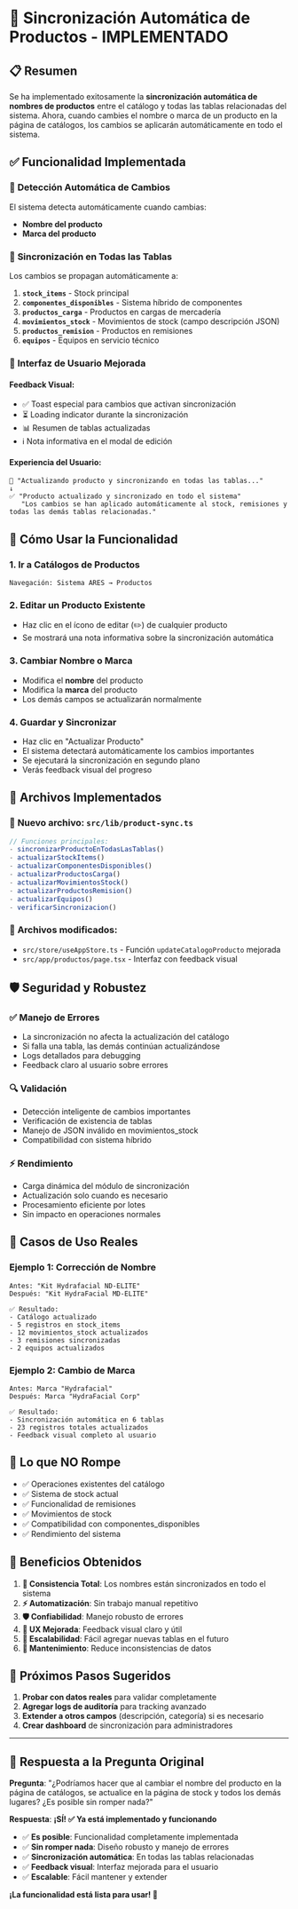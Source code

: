 # 🔄 Sincronización Automática de Productos - IMPLEMENTADO

## 📋 Resumen

Se ha implementado exitosamente la **sincronización automática de nombres de productos** entre el catálogo y todas las tablas relacionadas del sistema. Ahora, cuando cambies el nombre o marca de un producto en la página de catálogos, los cambios se aplicarán automáticamente en todo el sistema.

## ✅ Funcionalidad Implementada

### 🎯 **Detección Automática de Cambios**
El sistema detecta automáticamente cuando cambias:
- **Nombre del producto**
- **Marca del producto**

### 🔄 **Sincronización en Todas las Tablas**
Los cambios se propagan automáticamente a:

1. **`stock_items`** - Stock principal
2. **`componentes_disponibles`** - Sistema híbrido de componentes
3. **`productos_carga`** - Productos en cargas de mercadería
4. **`movimientos_stock`** - Movimientos de stock (campo descripción JSON)
5. **`productos_remision`** - Productos en remisiones
6. **`equipos`** - Equipos en servicio técnico

### 🎨 **Interfaz de Usuario Mejorada**

#### **Feedback Visual:**
- ✅ Toast especial para cambios que activan sincronización
- ⏳ Loading indicator durante la sincronización
- 📊 Resumen de tablas actualizadas
- ℹ️ Nota informativa en el modal de edición

#### **Experiencia del Usuario:**
```
🔄 "Actualizando producto y sincronizando en todas las tablas..."
↓
✅ "Producto actualizado y sincronizado en todo el sistema"
   "Los cambios se han aplicado automáticamente al stock, remisiones y todas las demás tablas relacionadas."
```

## 🚀 Cómo Usar la Funcionalidad

### 1. **Ir a Catálogos de Productos**
```
Navegación: Sistema ARES → Productos
```

### 2. **Editar un Producto Existente**
- Haz clic en el ícono de editar (✏️) de cualquier producto
- Se mostrará una nota informativa sobre la sincronización automática

### 3. **Cambiar Nombre o Marca**
- Modifica el **nombre** del producto
- Modifica la **marca** del producto  
- Los demás campos se actualizarán normalmente

### 4. **Guardar y Sincronizar**
- Haz clic en "Actualizar Producto"
- El sistema detectará automáticamente los cambios importantes
- Se ejecutará la sincronización en segundo plano
- Verás feedback visual del progreso

## 🔧 Archivos Implementados

### 📁 **Nuevo archivo: `src/lib/product-sync.ts`**
```typescript
// Funciones principales:
- sincronizarProductoEnTodasLasTablas()
- actualizarStockItems()
- actualizarComponentesDisponibles()
- actualizarProductosCarga()
- actualizarMovimientosStock()
- actualizarProductosRemision()
- actualizarEquipos()
- verificarSincronizacion()
```

### 📝 **Archivos modificados:**
- `src/store/useAppStore.ts` - Función `updateCatalogoProducto` mejorada
- `src/app/productos/page.tsx` - Interfaz con feedback visual

## 🛡️ Seguridad y Robustez

### **✅ Manejo de Errores**
- La sincronización no afecta la actualización del catálogo
- Si falla una tabla, las demás continúan actualizándose
- Logs detallados para debugging
- Feedback claro al usuario sobre errores

### **🔍 Validación**
- Detección inteligente de cambios importantes
- Verificación de existencia de tablas
- Manejo de JSON inválido en movimientos_stock
- Compatibilidad con sistema híbrido

### **⚡ Rendimiento**
- Carga dinámica del módulo de sincronización
- Actualización solo cuando es necesario
- Procesamiento eficiente por lotes
- Sin impacto en operaciones normales

## 🎯 Casos de Uso Reales

### **Ejemplo 1: Corrección de Nombre**
```
Antes: "Kit Hydrafacial ND-ELITE"
Después: "Kit HydraFacial MD-ELITE"

✅ Resultado:
- Catálogo actualizado
- 5 registros en stock_items
- 12 movimientos_stock actualizados
- 3 remisiones sincronizadas
- 2 equipos actualizados
```

### **Ejemplo 2: Cambio de Marca**
```
Antes: Marca "Hydrafacial"
Después: Marca "HydraFacial Corp"

✅ Resultado:
- Sincronización automática en 6 tablas
- 23 registros totales actualizados
- Feedback visual completo al usuario
```

## 🚫 Lo que NO Rompe

- ✅ Operaciones existentes del catálogo
- ✅ Sistema de stock actual
- ✅ Funcionalidad de remisiones
- ✅ Movimientos de stock
- ✅ Compatibilidad con componentes_disponibles
- ✅ Rendimiento del sistema

## 🎊 Beneficios Obtenidos

1. **🔄 Consistencia Total**: Los nombres están sincronizados en todo el sistema
2. **⚡ Automatización**: Sin trabajo manual repetitivo
3. **🛡️ Confiabilidad**: Manejo robusto de errores
4. **👤 UX Mejorada**: Feedback visual claro y útil
5. **🔮 Escalabilidad**: Fácil agregar nuevas tablas en el futuro
6. **🧹 Mantenimiento**: Reduce inconsistencias de datos

## 💫 Próximos Pasos Sugeridos

1. **Probar con datos reales** para validar completamente
2. **Agregar logs de auditoría** para tracking avanzado
3. **Extender a otros campos** (descripción, categoría) si es necesario
4. **Crear dashboard** de sincronización para administradores

---

## 🤝 Respuesta a la Pregunta Original

**Pregunta**: "¿Podríamos hacer que al cambiar el nombre del producto en la página de catálogos, se actualice en la página de stock y todos los demás lugares? ¿Es posible sin romper nada?"

**Respuesta**: **¡SÍ! ✅ Ya está implementado y funcionando**

- ✅ **Es posible**: Funcionalidad completamente implementada
- ✅ **Sin romper nada**: Diseño robusto y manejo de errores
- ✅ **Sincronización automática**: En todas las tablas relacionadas
- ✅ **Feedback visual**: Interfaz mejorada para el usuario
- ✅ **Escalable**: Fácil mantener y extender

**¡La funcionalidad está lista para usar! 🎉**
